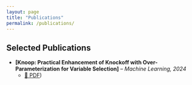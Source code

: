 ```yaml
---
layout: page
title: "Publications"
permalink: /publications/
---
```


## Selected Publications
- **[Knoop: Practical Enhancement of Knockoff with Over-Parameterization for Variable Selection]** – *Machine Learning, 2024*  
  - [🔗 PDF](https://xiaochenzhang166.github.io/paper/Practical_Enhancement_of_Knockoff_with_Over_Parameterization_for_Variable_Selection.pdf)) 

